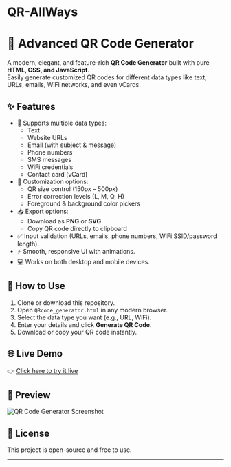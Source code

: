 # QR-AllWays
# 🎯 Advanced QR Code Generator

A modern, elegant, and feature-rich **QR Code Generator** built with pure **HTML, CSS, and JavaScript**.  
Easily generate customized QR codes for different data types like text, URLs, emails, WiFi networks, and even vCards.

## ✨ Features
- 📝 Supports multiple data types:
  - Text  
  - Website URLs  
  - Email (with subject & message)  
  - Phone numbers  
  - SMS messages  
  - WiFi credentials  
  - Contact card (vCard)  
- 🎨 Customization options:
  - QR size control (150px – 500px)  
  - Error correction levels (L, M, Q, H)  
  - Foreground & background color pickers  
- 📥 Export options:
  - Download as **PNG** or **SVG**  
  - Copy QR code directly to clipboard  
- ✅ Input validation (URLs, emails, phone numbers, WiFi SSID/password length).  
- ⚡ Smooth, responsive UI with animations.  
- 💻 Works on both desktop and mobile devices.  

## 🚀 How to Use
1. Clone or download this repository.  
2. Open `QRcode_generator.html` in any modern browser.  
3. Select the data type you want (e.g., URL, WiFi).  
4. Enter your details and click **Generate QR Code**.  
5. Download or copy your QR code instantly.  

## 🌐 Live Demo
👉 [Click here to try it live](https://DhruvaKR.github.io/QR-AllWays/)

## 📸 Preview
![QR Code Generator Screenshot](https://github.com/<DhruvaKR>/<QR-AllWays>/blob/main/screenshot.png?raw=true)

## 📜 License
This project is open-source and free to use.  

---
